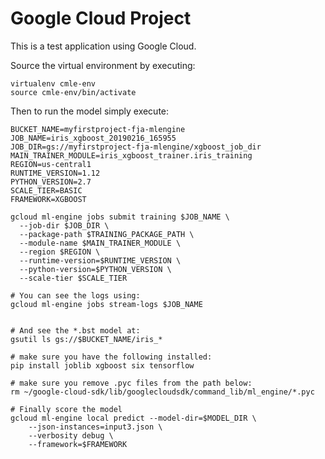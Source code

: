 # Google Cloud Project

This is a test application using Google Cloud.

Source the virtual environment by executing:

    virtualenv cmle-env
    source cmle-env/bin/activate


Then to run the model simply execute:

    BUCKET_NAME=myfirstproject-fja-mlengine
    JOB_NAME=iris_xgboost_20190216_165955
    JOB_DIR=gs://myfirstproject-fja-mlengine/xgboost_job_dir
    MAIN_TRAINER_MODULE=iris_xgboost_trainer.iris_training
    REGION=us-central1
    RUNTIME_VERSION=1.12
    PYTHON_VERSION=2.7
    SCALE_TIER=BASIC
    FRAMEWORK=XGBOOST

    gcloud ml-engine jobs submit training $JOB_NAME \
      --job-dir $JOB_DIR \
      --package-path $TRAINING_PACKAGE_PATH \
      --module-name $MAIN_TRAINER_MODULE \
      --region $REGION \
      --runtime-version=$RUNTIME_VERSION \
      --python-version=$PYTHON_VERSION \
      --scale-tier $SCALE_TIER

    # You can see the logs using:
    gcloud ml-engine jobs stream-logs $JOB_NAME


    # And see the *.bst model at:
    gsutil ls gs://$BUCKET_NAME/iris_*

    # make sure you have the following installed:
    pip install joblib xgboost six tensorflow 

    # make sure you remove .pyc files from the path below:
    rm ~/google-cloud-sdk/lib/googlecloudsdk/command_lib/ml_engine/*.pyc
    
    # Finally score the model
    gcloud ml-engine local predict --model-dir=$MODEL_DIR \
        --json-instances=input3.json \
        --verbosity debug \
        --framework=$FRAMEWORK


